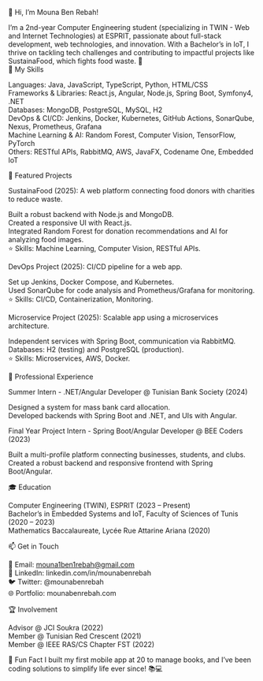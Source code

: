 👋 Hi, I’m Mouna Ben Rebah!
  
I’m a 2nd-year Computer Engineering student (specializing in TWIN - Web and Internet Technologies) at ESPRIT, passionate about full-stack development, web technologies, and innovation. With a Bachelor’s in IoT, I thrive on tackling tech challenges and contributing to impactful projects like SustainaFood, which fights food waste. 🚀  
🔧 My Skills

Languages: Java, JavaScript, TypeScript, Python, HTML/CSS  
Frameworks & Libraries: React.js, Angular, Node.js, Spring Boot, Symfony4, .NET  
Databases: MongoDB, PostgreSQL, MySQL, H2  
DevOps & CI/CD: Jenkins, Docker, Kubernetes, GitHub Actions, SonarQube, Nexus, Prometheus, Grafana  
Machine Learning & AI: Random Forest, Computer Vision, TensorFlow, PyTorch  
Others: RESTful APIs, RabbitMQ, AWS, JavaFX, Codename One, Embedded IoT

🌟 Featured Projects

SustainaFood (2025): A web platform connecting food donors with charities to reduce waste.  

Built a robust backend with Node.js and MongoDB.  
Created a responsive UI with React.js.  
Integrated Random Forest for donation recommendations and AI for analyzing food images.  
⭐ Skills: Machine Learning, Computer Vision, RESTful APIs.


DevOps Project (2025): CI/CD pipeline for a web app.  

Set up Jenkins, Docker Compose, and Kubernetes.  
Used SonarQube for code analysis and Prometheus/Grafana for monitoring.  
⭐ Skills: CI/CD, Containerization, Monitoring.


Microservice Project (2025): Scalable app using a microservices architecture.  

Independent services with Spring Boot, communication via RabbitMQ.  
Databases: H2 (testing) and PostgreSQL (production).  
⭐ Skills: Microservices, AWS, Docker.



💼 Professional Experience

Summer Intern - .NET/Angular Developer @ Tunisian Bank Society (2024)  

Designed a system for mass bank card allocation.  
Developed backends with Spring Boot and .NET, and UIs with Angular.


Final Year Project Intern - Spring Boot/Angular Developer @ BEE Coders (2023)  

Built a multi-profile platform connecting businesses, students, and clubs.  
Created a robust backend and responsive frontend with Spring Boot/Angular.



🎓 Education

Computer Engineering (TWIN), ESPRIT (2023 – Present)  
Bachelor’s in Embedded Systems and IoT, Faculty of Sciences of Tunis (2020 – 2023)  
Mathematics Baccalaureate, Lycée Rue Attarine Ariana (2020)

📫 Get in Touch

📧 Email: mouna1ben1rebah@gmail.com  
🔗 LinkedIn: linkedin.com/in/mounabenrebah  
🐦 Twitter: @mounabenrebah  
🌐 Portfolio: mounabenrebah.com

🏆 Involvement

Advisor @ JCI Soukra (2022)  
Member @ Tunisian Red Crescent (2021)  
Member @ IEEE RAS/CS Chapter FST (2022)

🎉 Fun Fact
I built my first mobile app at 20 to manage books, and I’ve been coding solutions to simplify life ever since! 📚💻  

